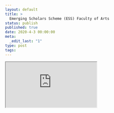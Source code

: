 ```yaml
---
layout: default
title: >
  Emerging Scholars Scheme (ESS) Faculty of Arts
status: publish
published: true
date: 2020-4-3 00:00:00
meta:
  _edit_last: "1"
type: post
tags:
---
```

<div  id="qrcode"></div>
<div>
<iframe src="https://researchers.mq.edu.au/en/projects/emerging-scholars-scheme-ess-faculty-of-arts">
</iframe>
</div>

<script type="text/javascript" src="{site.baseurl}/js/qr/qrcode.js"></script>
<script type="text/javascript">
new QRCode(document.getElementById("qrcode"), "https://researchers.mq.edu.au/en/projects/emerging-scholars-scheme-ess-faculty-of-arts");
</script>
        